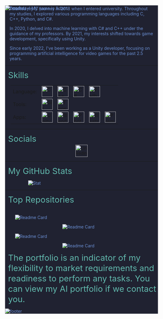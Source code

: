 <div style='color: #6B90D5; background-color: #202231;'>

![header](https://capsule-render.vercel.app/api?type=waving&height=300&color=gradient&text=Adam%20Taylor&textBg=false&section=header&fontAlign=31&animation=fadeIn&rotate=-4&fontAlignY=28&descSize=40&desc=C%23%20Unity%20Developer&descAlign=60&descAlignY=55&theme=tokyonight)

<p style='margin-left: 15px; margin-right: 15px; margin-top: -30px'>Good day! My name is Adam.

<p style='margin-left: 15px; margin-right: 15px; margin-top: -30px'> I started my IT journey in 2018 when I entered university. Throughout my studies, I explored various programming languages including C, C++, Python, and C#. </p>

<p style='margin-left: 15px; margin-right: 15px'> In 2020, I delved into machine learning with C# and C++ under the guidance of my professors. By 2021, my interests shifted towards game development, specifically using Unity.</p>

<p style='margin-left: 15px; margin-right: 15px'> Since early 2022, I've been working as a Unity developer, focusing on programming artificial intelligence for video games for the past 2.5 years.</p>

---

<p style='color: #62BAAE; font-size: 27.5px; margin-top: 12.5px; margin-bottom: 2.5px; margin-left: 10px'>Skills</p>

<table style='margin-left: 3.5%'>
    <tr>
        <td>Language:</td>
        <td>
            <img src="https://cdn.jsdelivr.net/gh/devicons/devicon@latest/icons/c/c-plain.svg" width="36" height="36" alt="C" />
        </td>
        <td>
            <img src="https://cdn.jsdelivr.net/gh/devicons/devicon@latest/icons/cplusplus/cplusplus-plain.svg" width="36" height="36" alt="C++" />
        </td>
        <td>
            <img src="https://cdn.jsdelivr.net/gh/devicons/devicon@latest/icons/csharp/csharp-plain.svg" width="36" height="36" alt="C#" />
        </td>
        <td>
            <img src="https://cdn.jsdelivr.net/gh/devicons/devicon@latest/icons/python/python-original.svg" width="36" height="36" alt="Python" />
        </td>
    </tr>
    <tr>
        <td>Tools: </td>
        <td>
            <img src="https://cdn.jsdelivr.net/gh/devicons/devicon@latest/icons/git/git-plain.svg" width="36" height="36" alt="Git" />
        </td>
        <td>
            <img src="https://cdn.jsdelivr.net/gh/devicons/devicon@latest/icons/tensorflow/tensorflow-original.svg" width="36" height="36" alt="TensorFlow" />
        </td>
    </tr>
    <tr>
        <td>Apps: </td>
        <td>
            <img src="https://cdn.jsdelivr.net/gh/devicons/devicon@latest/icons/unity/unity-original.svg" width="36" height="36" alt="Unity" />
        </td>
        <td>
            <img src="https://cdn.jsdelivr.net/gh/devicons/devicon@latest/icons/blender/blender-original.svg" width="36" height="36" alt="Blender" />
        </td>
        <td>
            <img src="https://cdn.jsdelivr.net/gh/devicons/devicon@latest/icons/photoshop/photoshop-original.svg" width="36" height="36" alt="Photoshop" />
        </td>
        <td>
            <img src="https://cdn.jsdelivr.net/gh/devicons/devicon@latest/icons/illustrator/illustrator-plain.svg" width="36" height="36" alt="Illustrator" />
        </td>
        <td>
            <img src="https://cdn.jsdelivr.net/gh/devicons/devicon@latest/icons/premierepro/premierepro-original.svg" width="36" height="36" alt="Premiere Pro" />
        </td>
    </tr>
</table>

---

<p style='color: #62BAAE; font-size: 27.5px; margin-top: 12.5px; margin-bottom: 2.5px; margin-left: 10px'>Socials</p>

<div style='text-align: center;' >

<a href='https://www.linkedin.com/in/adam-taylor-gameai' style='magrgin-left: 20%'>
    <img src="https://cdn.jsdelivr.net/gh/devicons/devicon@latest/icons/linkedin/linkedin-original.svg" width="40" height="40" alt="Linkedin" />
</a>

</div>

---

<p style='color: #62BAAE; font-size: 27.5px; margin-top: 12.5px; margin-bottom: 2.5px; margin-left: 10px'>My GitHub Stats</p>

<div style='margin-left: 15%; margin-top: 10px'>

![Stat](https://github-readme-stats.vercel.app/api?username=MrAdamTaylor&show_icons=true&theme=tokyonight&hide=prs,contribs)

</div>

---

<p style='color: #62BAAE; font-size: 27.5px; margin-top: 12.5px; margin-bottom: 2.5px; margin-left: 10px'>Top Repositories</p>

<br />

<div style='margin-left: 6.5%'>

![Readme Card](https://github-readme-stats.vercel.app/api/pin/?username=MrAdamTaylor&repo=Base-ECS&theme=tokyonight)

</div>

<div style='margin-left: 37.5%;'>

![Readme Card](https://github-readme-stats.vercel.app/api/pin/?username=MrAdamTaylor&repo=DesignPatternPractics&theme=tokyonight)

</div>

<div style='margin-left: 6.5%;'>

![Readme Card](https://github-readme-stats.vercel.app/api/pin/?username=MrAdamTaylor&repo=MVO-pattern&theme=tokyonight)

</div>

<div style='margin-left: 37.5%;'>

![Readme Card](https://github-readme-stats.vercel.app/api/pin/?username=MrAdamTaylor&repo=MyDIFramework&theme=tokyonight)

</div>

<p style='color: #62BAAE; font-size: 27.5px; margin-top: 12.5px; margin-bottom: 2.5px; margin-left: 10px'>The portfolio is an indicator of my flexibility to market requirements and readiness to perform any tasks. You can view my AI portfolio if we contact you.

![footer](https://capsule-render.vercel.app/api?type=waving&height=300&section=footer&animation=fadeIn&theme=tokyonight)

</div>
